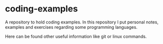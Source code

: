 # coding-examples
A repository to hold coding examples. In this repository I put personal notes, examples and exercises regarding some programming languages.

Here can be found other useful information like git or linux commands.
